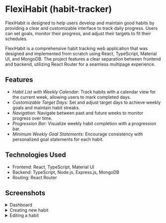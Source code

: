 # FlexiHabit (habit-tracker)

FlexiHabit is designed to help users develop and maintain good habits by providing a clear and customizable interface to track daily progress. Users can set goals, monitor their progress, and adjust their targets to fit their schedules.

FlexiHabit is a comprehensive habit tracking web application that was designed and implemented from scratch using React, TypeScript, Material UI, and MongoDB. The project features a clear separation between frontend and backend, utilizing React Router for a seamless multipage experience. 

## Features
- *Habit List with Weekly Calendar*: Track habits with a calendar view for the current week, allowing users to mark completed days.
- *Customizable Target Days*: Set and adjust target days to achieve weekly goals and maintain habit streaks.
- *Navigation*: Navigate between past and future weeks to monitor progress over time.
- *Progression Bar*: Visualize weekly habit completion with a progression bar.
- *Minimum Weekly Goal Statements*: Encourage consistency with personalized goal statements for each habit.

## Technologies Used
- Frontend: React, TypeScript, Material UI
- Backend: TypeScript, Node.js, Express.js, MongoDB
- Routing: React Router

## Screenshots
<details>
  <summary>Dashboard</summary>

![Project Screenshot](./assets/Dashboard.png)

![Project Screenshot](./assets/DashboardDarkMode.png)

</details>


<details>
  <summary>Creating new habit</summary>

![Project Screenshot](./assets/CreateHabitFormPage1.png)

![Project Screenshot](./assets/ChooseColor.png)

![Project Screenshot](./assets/CreateHabitFormPage2.png)

![Project Screenshot](./assets/CreateHabitFormPage3.png)

</details>


<details>
  <summary>Editing a habit</summary>

![Project Screenshot](./assets/EditForm.png)

</details>
